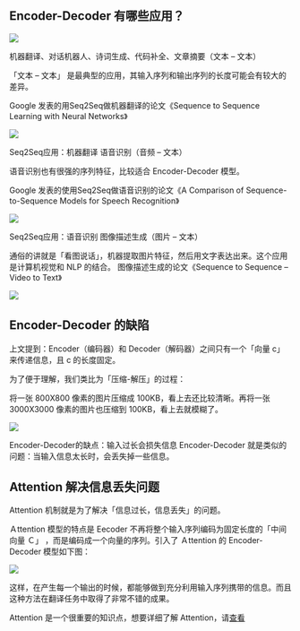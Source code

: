 ## Encoder-Decoder 有哪些应用？
![](https://easyai.tech/wp-content/uploads/2022/08/6b152-2019-10-28-yingyong.png.webp)

机器翻译、对话机器人、诗词生成、代码补全、文章摘要（文本 – 文本）

「文本 – 文本」 是最典型的应用，其输入序列和输出序列的长度可能会有较大的差异。

Google 发表的用Seq2Seq做机器翻译的论文《Sequence to Sequence Learning with Neural Networks》

![](https://easyai.tech/wp-content/uploads/2022/08/19faf-2019-10-28-fanyi.png.webp)

Seq2Seq应用：机器翻译
语音识别（音频 – 文本）

语音识别也有很强的序列特征，比较适合 Encoder-Decoder 模型。

Google 发表的使用Seq2Seq做语音识别的论文《A Comparison of Sequence-to-Sequence Models for Speech Recognition》

![](https://easyai.tech/wp-content/uploads/2022/08/aad92-2019-10-28-yysb.png.webp)

Seq2Seq应用：语音识别
图像描述生成（图片 – 文本）

通俗的讲就是「看图说话」，机器提取图片特征，然后用文字表达出来。这个应用是计算机视觉和 NLP 的结合。
图像描述生成的论文《Sequence to Sequence – Video to Text》

![](https://easyai.tech/wp-content/uploads/2022/08/c4cf4-2019-10-28-picms.png.webp)

## Encoder-Decoder 的缺陷
上文提到：Encoder（编码器）和 Decoder（解码器）之间只有一个「向量 c」来传递信息，且 c 的长度固定。

为了便于理解，我们类比为「压缩-解压」的过程：

将一张 800X800 像素的图片压缩成 100KB，看上去还比较清晰。再将一张 3000X3000 像素的图片也压缩到 100KB，看上去就模糊了。

![](https://easyai.tech/wp-content/uploads/2022/08/25bc0-2019-10-28-yasuo.png.webp)

Encoder-Decoder的缺点：输入过长会损失信息
Encoder-Decoder 就是类似的问题：当输入信息太长时，会丢失掉一些信息。


## Attention 解决信息丢失问题
Attention 机制就是为了解决「信息过长，信息丢失」的问题。

Ａttention 模型的特点是 Eecoder 不再将整个输入序列编码为固定长度的「中间向量 Ｃ」 ，而是编码成一个向量的序列。引入了 Ａttention 的 Encoder-Decoder 模型如下图：

![](https://easyai.tech/wp-content/uploads/2022/08/954a9-2019-10-28-attention.png.webp)

这样，在产生每一个输出的时候，都能够做到充分利用输入序列携带的信息。而且这种方法在翻译任务中取得了非常不错的成果。

Attention 是一个很重要的知识点，想要详细了解 Attention，请[查看](https://www.bilibili.com/video/BV1L4411q785/?spm_id_from=333.337.search-card.all.click&vd_source=5ec2c68a2a94b5da8ce5e298df98de9b)